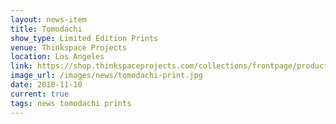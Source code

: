 ```yaml
---
layout: news-item
title: Tomodachi
show_type: Limited Edition Prints
venue: Thinkspace Projects
location: Los Angeles
link: https://shop.thinkspaceprojects.com/collections/frontpage/products/jolene-lai-tomadachi-print
image_url: /images/news/tomodachi-print.jpg
date: 2018-11-10 
current: true
tags: news tomodachi prints
---
```

